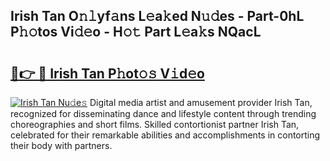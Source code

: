 ## Irish Tan O𝚗𝚕yf𝚊ns L𝚎a𝚔ed N𝚞𝚍es - Part-0hL P𝚑𝚘tos Vi𝚍𝚎o - H𝚘𝚝 Part L𝚎a𝚔s NQacL

# <h2><a href="http://kf5u8w.oniu.top/?m=Irish+Tan">🔗👉 🔴 Irish Tan P𝚑ot𝚘𝚜 V𝚒d𝚎o</a></h2>

[![Irish Tan Nu𝚍e𝚜](https://i.imgur.com/0qMVB7G.gif)](http://kf5u8w.oniu.top/?m=Irish+Tan)
Digital media artist and amusement provider Irish Tan, recognized for disseminating dance and lifestyle content through trending choreographies and short films. Skilled contortionist partner Irish Tan, celebrated for their remarkable abilities and accomplishments in contorting their body with partners.  
